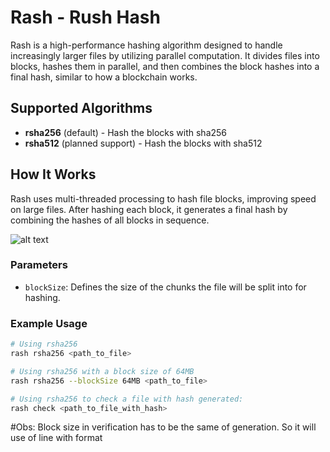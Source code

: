 # Rash - Rush Hash

Rash is a high-performance hashing algorithm designed to handle increasingly larger files by utilizing parallel computation. It divides files into blocks, hashes them in parallel, and then combines the block hashes into a final hash, similar to how a blockchain works.

## Supported Algorithms

- **rsha256** (default) - Hash the blocks with sha256
- **rsha512** (planned support) - Hash the blocks with sha512

## How It Works

Rash uses multi-threaded processing to hash file blocks, improving speed on large files. After hashing each block, it generates a final hash by combining the hashes of all blocks in sequence.

![alt text](https://github.com/antonioacsj/rash/blob/master/blocks.jpg?raw=true)

### Parameters

- `blockSize`: Defines the size of the chunks the file will be split into for hashing.

### Example Usage

```bash
# Using rsha256
rash rsha256 <path_to_file>

# Using rsha256 with a block size of 64MB
rash rsha256 --blockSize 64MB <path_to_file>

# Using rsha256 to check a file with hash generated:
rash check <path_to_file_with_hash>

```

#Obs: Block size in verification has to be the same of generation. So it will use of line with format
